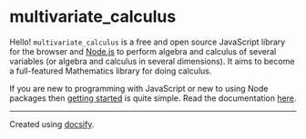 multivariate_calculus
=====================

Hello! `multivariate_calculus` is a free and open source JavaScript library
for the browser and [Node.js](https://nodejs.org) to perform algebra and calculus of
several variables (or algebra and calculus in several dimensions).
It aims to become a full-featured Mathematics library for doing calculus.

If you are new to programming with JavaScript or new to using Node packages then
[getting started](getting-started.md) is quite simple.
Read the documentation [here](reference/).

---------------------
Created using [docsify](https://docsify.js.org/#).